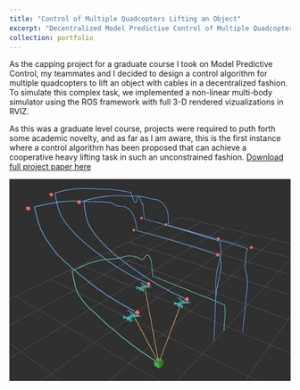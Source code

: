 ```yaml
---
title: "Control of Multiple Quadcopters Lifting an Object"
excerpt: "Decentralized Model Predictive Control of Multiple Quadcopters lifting an object with cables  <br/><img src='/images/squarepath_fpic.jpg'>"
collection: portfolio
---
```

As the capping project for a graduate course I took on Model Predictive Control, my teammates and I decided to design a control algorithm for multiple quadcopters to lift an object with cables in a decentralized fashion. To simulate this complex task, we implemented a non-linear multi-body simulator using the ROS framework with full 3-D rendered vizualizations in RVIZ.  

As this was a graduate level course, projects were required to puth forth some academic novelty, and as far as I am aware, this is the first instance where a control algorithm has been proposed that can achieve a cooperative heavy lifting task in such an unconstrained fashion. [Download full project paper here](/files/ME231A_Public_Version.pdf)

![drones](/images/squarepath_fpic.jpg)
